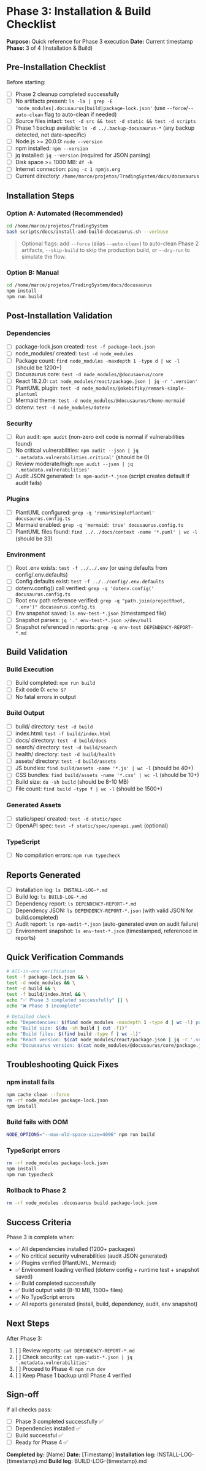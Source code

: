 # Phase 3: Installation & Build Checklist

**Purpose:** Quick reference for Phase 3 execution
**Date:** Current timestamp
**Phase:** 3 of 4 (Installation & Build)

## Pre-Installation Checklist

Before starting:

- [ ] Phase 2 cleanup completed successfully
- [ ] No artifacts present: `ls -la | grep -E 'node_modules|.docusaurus|build|package-lock.json'` (use `--force`/`--auto-clean` flag to auto-clean if needed)
- [ ] Source files intact: `test -d src && test -d static && test -d scripts`
- [ ] Phase 1 backup available: `ls -d ../.backup-docusaurus-*` (any backup detected, not date-specific)
- [ ] Node.js >= 20.0.0: `node --version`
- [ ] npm installed: `npm --version`
- [ ] jq installed: `jq --version` (required for JSON parsing)
- [ ] Disk space >= 1000 MB: `df -h`
- [ ] Internet connection: `ping -c 1 npmjs.org`
- [ ] Current directory: `/home/marce/projetos/TradingSystem/docs/docusaurus`

## Installation Steps

### Option A: Automated (Recommended)

```bash
cd /home/marce/projetos/TradingSystem
bash scripts/docs/install-and-build-docusaurus.sh --verbose
```

> Optional flags: add `--force` (alias `--auto-clean`) to auto-clean Phase 2 artifacts, `--skip-build` to skip the production build, or `--dry-run` to simulate the flow.

### Option B: Manual

```bash
cd /home/marce/projetos/TradingSystem/docs/docusaurus
npm install
npm run build
```

## Post-Installation Validation

### Dependencies

- [ ] package-lock.json created: `test -f package-lock.json`
- [ ] node_modules/ created: `test -d node_modules`
- [ ] Package count: `find node_modules -maxdepth 1 -type d | wc -l` (should be 1200+)
- [ ] Docusaurus core: `test -d node_modules/@docusaurus/core`
- [ ] React 18.2.0: `cat node_modules/react/package.json | jq -r '.version'`
- [ ] PlantUML plugin: `test -d node_modules/@akebifiky/remark-simple-plantuml`
- [ ] Mermaid theme: `test -d node_modules/@docusaurus/theme-mermaid`
- [ ] dotenv: `test -d node_modules/dotenv`

### Security

- [ ] Run audit: `npm audit` (non-zero exit code is normal if vulnerabilities found)
- [ ] No critical vulnerabilities: `npm audit --json | jq '.metadata.vulnerabilities.critical'` (should be 0)
- [ ] Review moderate/high: `npm audit --json | jq '.metadata.vulnerabilities'`
- [ ] Audit JSON generated: `ls npm-audit-*.json` (script creates default if audit fails)

### Plugins

- [ ] PlantUML configured: `grep -q 'remarkSimplePlantuml' docusaurus.config.ts`
- [ ] Mermaid enabled: `grep -q 'mermaid: true' docusaurus.config.ts`
- [ ] PlantUML files found: `find ../../docs/context -name '*.puml' | wc -l` (should be 33)

### Environment

- [ ] Root .env exists: `test -f ../../.env` (or using defaults from config/.env.defaults)
- [ ] Config defaults exist: `test -f ../../config/.env.defaults`
- [ ] dotenv.config() call verified: `grep -q 'dotenv.config(' docusaurus.config.ts`
- [ ] Root env path reference verified: `grep -q "path.join(projectRoot, '.env')" docusaurus.config.ts`
- [ ] Env snapshot saved: `ls env-test-*.json` (timestamped file)
- [ ] Snapshot parses: `jq '.' env-test-*.json >/dev/null`
- [ ] Snapshot referenced in reports: `grep -q env-test DEPENDENCY-REPORT-*.md`

## Build Validation

### Build Execution

- [ ] Build completed: `npm run build`
- [ ] Exit code 0: `echo $?`
- [ ] No fatal errors in output

### Build Output

- [ ] build/ directory: `test -d build`
- [ ] index.html: `test -f build/index.html`
- [ ] docs/ directory: `test -d build/docs`
- [ ] search/ directory: `test -d build/search`
- [ ] health/ directory: `test -d build/health`
- [ ] assets/ directory: `test -d build/assets`
- [ ] JS bundles: `find build/assets -name '*.js' | wc -l` (should be 40+)
- [ ] CSS bundles: `find build/assets -name '*.css' | wc -l` (should be 10+)
- [ ] Build size: `du -sh build` (should be 8-10 MB)
- [ ] File count: `find build -type f | wc -l` (should be 1500+)

### Generated Assets

- [ ] static/spec/ created: `test -d static/spec`
- [ ] OpenAPI spec: `test -f static/spec/openapi.yaml` (optional)

### TypeScript

- [ ] No compilation errors: `npm run typecheck`

## Reports Generated

- [ ] Installation log: `ls INSTALL-LOG-*.md`
- [ ] Build log: `ls BUILD-LOG-*.md`
- [ ] Dependency report: `ls DEPENDENCY-REPORT-*.md`
- [ ] Dependency JSON: `ls DEPENDENCY-REPORT-*.json` (with valid JSON for build.completed)
- [ ] Audit report: `ls npm-audit-*.json` (auto-generated even on audit failure)
- [ ] Environment snapshot: `ls env-test-*.json` (timestamped, referenced in reports)

## Quick Verification Commands

```bash
# All-in-one verification
test -f package-lock.json && \
test -d node_modules && \
test -d build && \
test -f build/index.html && \
echo "✅ Phase 3 completed successfully" || \
echo "❌ Phase 3 incomplete"

# Detailed check
echo "Dependencies: $(find node_modules -maxdepth 1 -type d | wc -l) packages"
echo "Build size: $(du -sh build | cut -f1)"
echo "Build files: $(find build -type f | wc -l)"
echo "React version: $(cat node_modules/react/package.json | jq -r '.version')"
echo "Docusaurus version: $(cat node_modules/@docusaurus/core/package.json | jq -r '.version')"
```

## Troubleshooting Quick Fixes

### npm install fails

```bash
npm cache clean --force
rm -rf node_modules package-lock.json
npm install
```

### Build fails with OOM

```bash
NODE_OPTIONS="--max-old-space-size=4096" npm run build
```

### TypeScript errors

```bash
rm -rf node_modules package-lock.json
npm install
npm run typecheck
```

### Rollback to Phase 2

```bash
rm -rf node_modules .docusaurus build package-lock.json
```

## Success Criteria

Phase 3 is complete when:

- ✅ All dependencies installed (1200+ packages)
- ✅ No critical security vulnerabilities (audit JSON generated)
- ✅ Plugins verified (PlantUML, Mermaid)
- ✅ Environment loading verified (dotenv config + runtime test + snapshot saved)
- ✅ Build completed successfully
- ✅ Build output valid (8-10 MB, 1500+ files)
- ✅ No TypeScript errors
- ✅ All reports generated (install, build, dependency, audit, env snapshot)

## Next Steps

After Phase 3:

1. [ ] Review reports: `cat DEPENDENCY-REPORT-*.md`
2. [ ] Check security: `cat npm-audit-*.json | jq '.metadata.vulnerabilities'`
3. [ ] Proceed to Phase 4: `npm run dev`
4. [ ] Keep Phase 1 backup until Phase 4 verified

## Sign-off

If all checks pass:

- [ ] Phase 3 completed successfully ✅
- [ ] Dependencies installed ✅
- [ ] Build successful ✅
- [ ] Ready for Phase 4 ✅

**Completed by:** [Name]
**Date:** [Timestamp]
**Installation log:** INSTALL-LOG-{timestamp}.md
**Build log:** BUILD-LOG-{timestamp}.md

